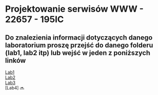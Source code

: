 # Projektowanie serwisów WWW - 22657 - 195IC
## Do znalezienia informacji dotyczących danego laboratorium proszę przejść do danego folderu (lab1, lab2 itp) lub wejść w jeden z poniższych linków 
[Lab1](https://github.com/bchanowski/projektowanie-serwisow-www-22657-195IC/tree/main/lab1)  
[Lab2](https://github.com/bchanowski/projektowanie-serwisow-www-22657-195IC/tree/main/lab2)  
[Lab3](https://github.com/bchanowski/projektowanie-serwisow-www-22657-195IC/tree/main/lab3)  
[Lab4] :soon: